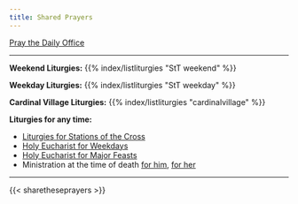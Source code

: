 ```yaml
---
title: Shared Prayers
---
```


[Pray the Daily Office](daily/)

------

**Weekend Liturgies:** 
{{% index/listliturgies "StT weekend" %}}
<!---
[2025-01-12: Evening Prayer for The First Sunday after the Epiphany: The Baptism of Our Lord](archive/2025/first-sunday-after-epiphany-b/)
[2025-01-12: Holy Baptism for The First Sunday after the Epiphany: The Baptism of Our Lord](archive/2025/first-sunday-after-epiphany-a/)
--->

<!---
**The Great Three Days (Triduum)**
{{% index/listliturgies "StT triduum" %}}

**Liturgies for Holy Week**
{{% index/listliturgies "StT holyweek" %}}
--->

<!---
**Seasonal Liturgies**
[Longest Night Mass](archive/seasons20212022/advent/longestnight-a)
{{% index/listliturgies "StT xmas" %}}
--->

**Weekday Liturgies:**
{{% index/listliturgies "StT weekday" %}}

<!--
**Rowan Liturgies:**
{{% index/listliturgies "tecatru" %}}
-->
**Cardinal Village Liturgies:**
{{% index/listliturgies "cardinalvillage" %}}

**Liturgies for any time:**
- [Liturgies for Stations of the Cross](other/stations)
- [Holy Eucharist for Weekdays](archive/he-covid-weekday)
- [Holy Eucharist for Major Feasts](archive/he-covid-feasts)
- Ministration at the time of death [for him](archive/occasions/atdeath-m), [for her](archive/occasions/atdeath-f)

------------

{{< sharetheseprayers >}}
